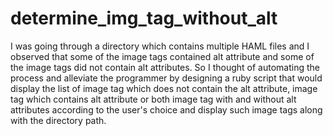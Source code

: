 # determine_img_tag_without_alt
I was going through a directory which contains multiple HAML files and I observed that some of the image tags contained alt attribute and some of the image tags did not contain alt attributes. So I thought of automating the process and alleviate the programmer by designing a ruby script that would display the list of image tag which does not contain the alt attribute, image tag which contains alt attribute or both image tag with and without alt attributes according to the user's choice and display such image tags along with the directory path.
